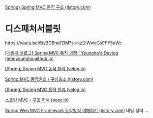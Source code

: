 [Spring) Spring MVC 동작 구조 (tistory.com)](https://ss-o.tistory.com/160)
# 디스패처서블릿
https://youtu.be/6ty3GBhqTDM?si=kzDjWwcGs9FY5qWc

[[개발자 블로그] Spring MVC 동작 과정 | Youngho's Devlog (jeonyoungho.github.io)](https://jeonyoungho.github.io/posts/Spring-MVC-%EB%8F%99%EC%9E%91-%EA%B3%BC%EC%A0%95/)


[[Spring] Spring MVC 동작 원리 (velog.io)](https://velog.io/@ssoyeong/Spring-Spring-MVC-%EB%8F%99%EC%9E%91-%EC%9B%90%EB%A6%AC)

[Spring MVC 동작원리 / 구성요소 (tistory.com)](https://starkying.tistory.com/entry/Spring-MVC-%EB%8F%99%EC%9E%91%EC%9B%90%EB%A6%AC-%EA%B5%AC%EC%84%B1%EC%9A%94%EC%86%8C)


[[Spring] Spring MVC 동작 원리 (velog.io)](https://velog.io/@matcha_/Spring-Spring-MVC-%EB%8F%99%EC%9E%91-%EC%9B%90%EB%A6%AC)

[스프링 MVC - 구조 이해 (oopy.io)](https://catsbi.oopy.io/f52511f3-1455-4a01-b8b7-f10875895d5b)

[Spring Web MVC Framework 동작방식 이해하기 (tistory.com)](https://wrynn.tistory.com/68)  내일 정리....